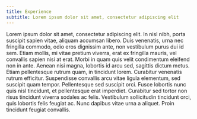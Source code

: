 ```yaml
---
title: Experience
subtitle: Lorem ipsum dolor sit amet, consectetur adipiscing elit
---
```


Lorem ipsum dolor sit amet, consectetur adipiscing elit. In nisl nibh, porta suscipit sapien vitae, aliquam accumsan libero. Duis venenatis, urna nec fringilla commodo, odio eros dignissim ante, non vestibulum purus dui id sem. Etiam mollis, mi vitae pretium viverra, erat ex fringilla mauris, vel convallis sapien nisi at erat. Morbi in quam quis velit condimentum eleifend non in ante. Aenean nisi magna, lobortis id arcu sed, sagittis dictum metus. Etiam pellentesque rutrum quam, in tincidunt lorem. Curabitur venenatis rutrum efficitur. Suspendisse convallis arcu vitae ligula elementum, sed suscipit quam tempor. Pellentesque sed suscipit orci. Fusce lobortis nunc quis nisl tincidunt, et pellentesque erat imperdiet. Curabitur sed tortor non risus tincidunt viverra sodales ac felis. Vestibulum sollicitudin tincidunt orci, quis lobortis felis feugiat ac. Nunc dapibus vitae urna a aliquet. Proin tincidunt feugiat convallis.